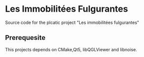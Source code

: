 # Les Immobilitées Fulgurantes


Source code for the plcatic project "Les immobilitées fulgurantes"

## Prerequesite

This projects depends on CMake,Qt5, libQGLViewer and libnoise.
